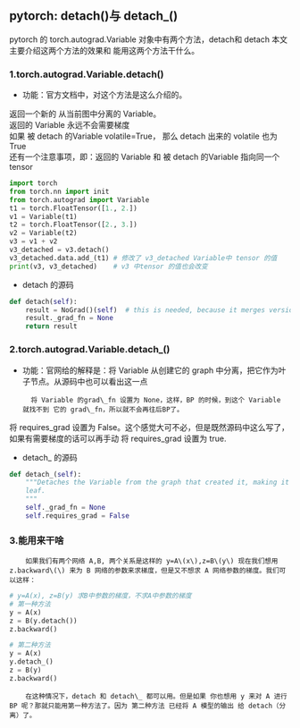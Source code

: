 ## pytorch: detach\(\)与 detach\_\(\)

pytorch 的 torch.autograd.Variable 对象中有两个方法，detach和 detach 本文主要介绍这两个方法的效果和 能用这两个方法干什么。

### 1.torch.autograd.Variable.detach\(\)

* 功能：官方文档中，对这个方法是这么介绍的。

返回一个新的 从当前图中分离的 Variable。  
返回的 Variable 永远不会需要梯度  
如果 被 detach 的Variable volatile=True， 那么 detach 出来的 volatile 也为 True  
还有一个注意事项，即：返回的 Variable 和 被 detach 的Variable 指向同一个 tensor

```python
import torch
from torch.nn import init
from torch.autograd import Variable
t1 = torch.FloatTensor([1., 2.])
v1 = Variable(t1)
t2 = torch.FloatTensor([2., 3.])
v2 = Variable(t2)
v3 = v1 + v2
v3_detached = v3.detach()
v3_detached.data.add_(t1) # 修改了 v3_detached Variable中 tensor 的值
print(v3, v3_detached)    # v3 中tensor 的值也会改变
```

* detach 的源码

```python
def detach(self):
    result = NoGrad()(self)  # this is needed, because it merges version counters
    result._grad_fn = None
    return result
```

### 2.torch.autograd.Variable.detach\_\(\)

* 功能：官网给的解释是：将 Variable 从创建它的 graph 中分离，把它作为叶子节点。从源码中也可以看出这一点

        将 Variable 的grad\_fn 设置为 None，这样，BP 的时候，到这个 Variable 就找不到 它的 grad\_fn，所以就不会再往后BP了。  
将 requires\_grad 设置为 False。这个感觉大可不必，但是既然源码中这么写了，如果有需要梯度的话可以再手动 将 requires\_grad 设置为 true.

* detach\_ 的源码

```python
def detach_(self):
    """Detaches the Variable from the graph that created it, making it a
    leaf.
    """
    self._grad_fn = None
    self.requires_grad = False
```

### 3.能用来干啥

        如果我们有两个网络 A,B, 两个关系是这样的 y=A\(x\),z=B\(y\) 现在我们想用 z.backward\(\) 来为 B 网络的参数来求梯度，但是又不想求 A 网络参数的梯度。我们可以这样：

```python
# y=A(x), z=B(y) 求B中参数的梯度，不求A中参数的梯度
# 第一种方法
y = A(x)
z = B(y.detach())
z.backward()

# 第二种方法
y = A(x)
y.detach_()
z = B(y)
z.backward()
```

        在这种情况下，detach 和 detach\_ 都可以用。但是如果 你也想用 y 来对 A 进行 BP 呢？那就只能用第一种方法了。因为 第二种方法 已经将 A 模型的输出 给 detach（分离）了。


